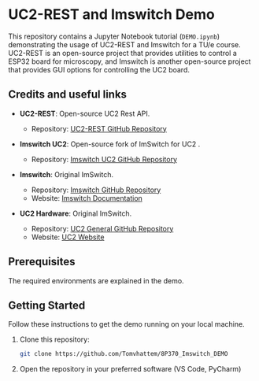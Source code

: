 # UC2-REST and Imswitch Demo

This repository contains a Jupyter Notebook tutorial (`DEMO.ipynb`) demonstrating the usage of UC2-REST and Imswitch for a TU/e course. UC2-REST is an open-source project that provides utilities to control a ESP32 board for microscopy, and Imswitch is another open-source project that provides GUI options for controlling the UC2 board.

## Credits and useful links

- **UC2-REST**: Open-source UC2 Rest API.
  - Repository: [UC2-REST GitHub Repository](https://github.com/openUC2/UC2-REST)
  
- **Imswitch UC2**: Open-source fork of ImSwitch for UC2 .
  - Repository: [Imswitch UC2 GitHub Repository](https://github.com/openUC2/ImSwitch)

- **Imswitch**: Original ImSwitch.
  - Repository: [Imswitch GitHub Repository](https://github.com/ImSwitch/ImSwitch)
  - Website: [Imswitch Documentation](https://imswitch.readthedocs.io/en/stable/)

- **UC2 Hardware**: Original ImSwitch.
  - Repository: [UC2 General GitHub Repository](https://github.com/openUC2/UC2-GIT)
  - Website: [UC2 Website](https://openuc2.com/)


## Prerequisites

The required environments are explained in the demo.

## Getting Started

Follow these instructions to get the demo running on your local machine.

1. Clone this repository:

   ```sh
   git clone https://github.com/Tomvhattem/8P370_Imswitch_DEMO
   ```

2. Open the repository in your preferred software (VS Code, PyCharm)


